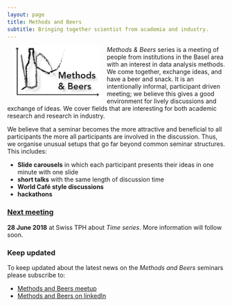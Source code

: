 ```yaml
---
layout: page
title: Methods and Beers
subtitle: Bringing together scientist from academia and industry.
---
```


<img align="left" src="/img/MBlogo.jpg" style="width: 200px;" hspace="15px"/> _Methods & Beers_ series is a meeting of people from institutions in the Basel area with an interest in data analysis methods. We come together, exchange ideas, and have a beer and snack. It is an intentionally informal, participant driven meeting; we believe this gives a good environment for lively discussions and exchange of ideas.
We cover fields that are interesting for both academic research and research in industry.

We believe that a seminar becomes the more attractive and beneficial to all participants the more all participants are involved in the discussion. Thus, we organise unusual setups that go far beyond common seminar structures. This includes:
 - __Slide carousels__ in which each participant presents their ideas in one minute with one slide
 - **short talks** with the same length of discussion time
 - **World Café style discussions**
 - **hackathons**



### [Next meeting][link future]

**28 June 2018** at Swiss TPH about _Time series_. More information will follow soon.

### Keep updated
To keep updated about the latest news on the _Methods and Beers_ seminars please subscribe to:
 - [Methods and Beers meetup][link MBmeetup]
 - [Methods and Beers on linkedIn][link MBlinkedIn]


[link future]: /seminar/futureevents
[link MBmeetup]: https://www.meetup.com/Basel-Computational-Methods-for-Research-Community-BCMRC/
[link MBlinkedIn]: https://www.linkedin.com/groups/8609764
